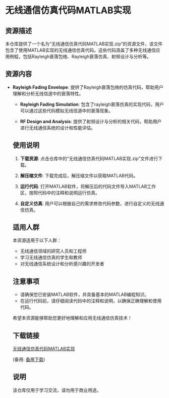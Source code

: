 # 无线通信仿真代码MATLAB实现

## 资源描述

本仓库提供了一个名为“无线通信仿真代码MATLAB实现.zip”的资源文件，该文件包含了使用MATLAB实现的无线通信仿真代码。这些代码涵盖了多种无线通信应用例程，包括Rayleigh衰落包络、Rayleigh衰落仿真、射频设计与分析等。

## 资源内容

- **Rayleigh Fading Envelope**: 提供了Rayleigh衰落包络的仿真代码，帮助用户理解和分析无线信道中的衰落特性。

  - **Rayleigh Fading Simulation**: 包含了rayleigh衰落仿真的实现代码，用户可以通过这些代码模拟无线信道中的衰落现象。

  - **RF Design and Analysis**: 提供了射频设计与分析的相关代码，帮助用户进行无线通信系统的设计和性能评估。

  ## 使用说明

  1. **下载资源**: 点击仓库中的“无线通信仿真代码MATLAB实现.zip”文件进行下载。

  2. **解压缩文件**: 下载完成后，解压缩文件以获取MATLAB代码。

  3. **运行代码**: 打开MATLAB软件，将解压后的代码文件导入MATLAB工作区，按照代码中的注释和说明运行仿真。

  4. **自定义仿真**: 用户可以根据自己的需求修改代码参数，进行自定义的无线通信仿真。

  ## 适用人群

  本资源适用于以下人群：

  - 无线通信领域的研究人员和工程师
  - 学习无线通信仿真的学生和教师
  - 对无线通信系统设计和分析感兴趣的开发者

  ## 注意事项

  - 请确保您已安装MATLAB软件，并具备基本的MATLAB编程知识。
  - 在运行代码前，请仔细阅读代码中的注释和说明，以确保正确理解和使用代码。

  希望本资源能够帮助您更好地理解和应用无线通信仿真技术！

  ## 下载链接
  [无线通信仿真代码MATLAB实现](https://pan.quark.cn/s/e53c77b77f6c) 

  (备用: [备用下载](https://pan.baidu.com/s/1x9hOkurI485VYXVZ609jEw?pwd=1234))

  ## 说明

  该仓库仅用于学习交流，请勿用于商业用途。
